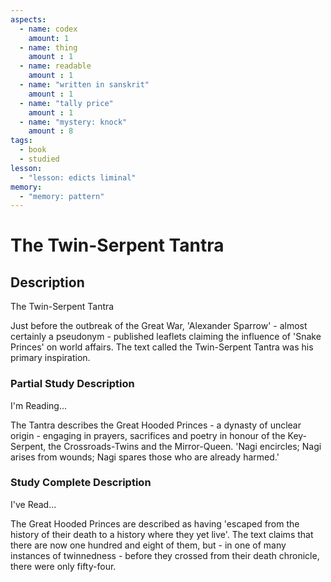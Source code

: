 ```yaml
---
aspects: 
  - name: codex
    amount: 1
  - name: thing
    amount : 1
  - name: readable
    amount : 1
  - name: "written in sanskrit"
    amount : 1
  - name: "tally price"
    amount : 1
  - name: "mystery: knock"
    amount : 8
tags:
  - book
  - studied
lesson:
  - "lesson: edicts liminal"
memory:
  - "memory: pattern"
---
```


# The Twin-Serpent Tantra

## Description
The Twin-Serpent Tantra

Just before the outbreak of the Great War, 'Alexander Sparrow' - almost certainly a pseudonym - published leaflets claiming the influence of 'Snake Princes' on world affairs. The text called the Twin-Serpent Tantra was his primary inspiration.
### Partial Study Description
I'm Reading...

The Tantra describes the Great Hooded Princes - a dynasty of unclear origin - engaging in prayers, sacrifices and poetry in honour of the Key-Serpent, the Crossroads-Twins and the Mirror-Queen. 'Nagi encircles; Nagi arises from wounds; Nagi spares those who are already harmed.'
### Study Complete Description
I've Read...

The Great Hooded Princes are described as having 'escaped from the history of their death to a history where they yet live'. The text claims that there are now one hundred and eight of them, but - in one of many instances of twinnedness - before they crossed from their death chronicle, there were only fifty-four.